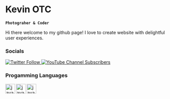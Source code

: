 # Kevin OTC
**`Photograher & Coder`**

Hi there welcome to my github page! I love to create website with delightful user experiences.

### Socials

<a href=https://twitter.com/OlakunleKevin>
<img alt="Twitter Follow" src="https://img.shields.io/twitter/follow/OlakunleKevin?color=%231DA1F2&logo=Twitter&style=for-the-badge"> </a>
<a href=https://www.youtube.com/channel/UCKC9i8Y2OC-dYcllb8mRk5Q>
<img alt="YouTube Channel Subscribers" src="https://img.shields.io/youtube/channel/subscribers/UCKC9i8Y2OC-dYcllb8mRk5Q?color=%23FF0000&logo=youtube&logoColor=%23FF0000&style=for-the-badge"> </a>

### Progamming Languages

<img align="left" alt="java" width="30px" style="padding-aling=:10px;" src="https://cdn.jsdelivr.net/gh/devicons/devicon/icons/html5/html5-original.svg" />
<img align="left" alt="java" width="30px" style="padding-aling=:10px;" src="https://cdn.jsdelivr.net/gh/devicons/devicon/icons/css3/css3-original.svg" />
<img align="left" alt="java" width="30px" style="padding-aling=:10px;"   src="https://cdn.jsdelivr.net/gh/devicons/devicon/icons/javascript/javascript-original.svg" />
          

          
